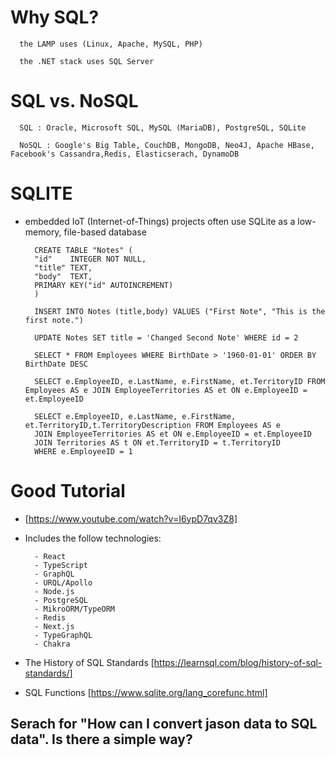 # Why SQL?

      the LAMP uses (Linux, Apache, MySQL, PHP)

      the .NET stack uses SQL Server

# SQL vs. NoSQL

      SQL : Oracle, Microsoft SQL, MySQL (MariaDB), PostgreSQL, SQLite

      NoSQL : Google's Big Table, CouchDB, MongoDB, Neo4J, Apache HBase, Facebook's Cassandra,Redis, Elasticserach, DynamoDB

# SQLITE

- embedded IoT (Internet-of-Things) projects often use SQLite as a low-memory, file-based database

        CREATE TABLE "Notes" (
        "id"	INTEGER NOT NULL,
        "title"	TEXT,
        "body"	TEXT,
        PRIMARY KEY("id" AUTOINCREMENT)
        )

        INSERT INTO Notes (title,body) VALUES ("First Note", "This is the first note.")

        UPDATE Notes SET title = 'Changed Second Note' WHERE id = 2

        SELECT * FROM Employees WHERE BirthDate > '1960-01-01' ORDER BY BirthDate DESC

        SELECT e.EmployeeID, e.LastName, e.FirstName, et.TerritoryID FROM Employees AS e JOIN EmployeeTerritories AS et ON e.EmployeeID = et.EmployeeID

        SELECT e.EmployeeID, e.LastName, e.FirstName, et.TerritoryID,t.TerritoryDescription FROM Employees AS e
        JOIN EmployeeTerritories AS et ON e.EmployeeID = et.EmployeeID
        JOIN Territories AS t ON et.TerritoryID = t.TerritoryID
        WHERE e.EmployeeID = 1

# Good Tutorial

- [https://www.youtube.com/watch?v=I6ypD7qv3Z8]

- Includes the follow technologies:

        - React
        - TypeScript
        - GraphQL
        - URQL/Apollo
        - Node.js
        - PostgreSQL
        - MikroORM/TypeORM
        - Redis
        - Next.js
        - TypeGraphQL
        - Chakra

- The History of SQL Standards [https://learnsql.com/blog/history-of-sql-standards/]

- SQL Functions [https://www.sqlite.org/lang_corefunc.html]

## Serach for "How can I convert jason data to SQL data". Is there a simple way?
